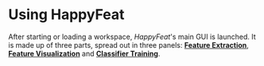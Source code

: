 # Using HappyFeat

After starting or loading a workspace, *HappyFeat*'s main GUI is launched. It is made up of three parts, spread out in three panels: [**Feature Extraction**](extract.md), [**Feature Visualization**](visualize.md) and [**Classifier Training**](train.md).
